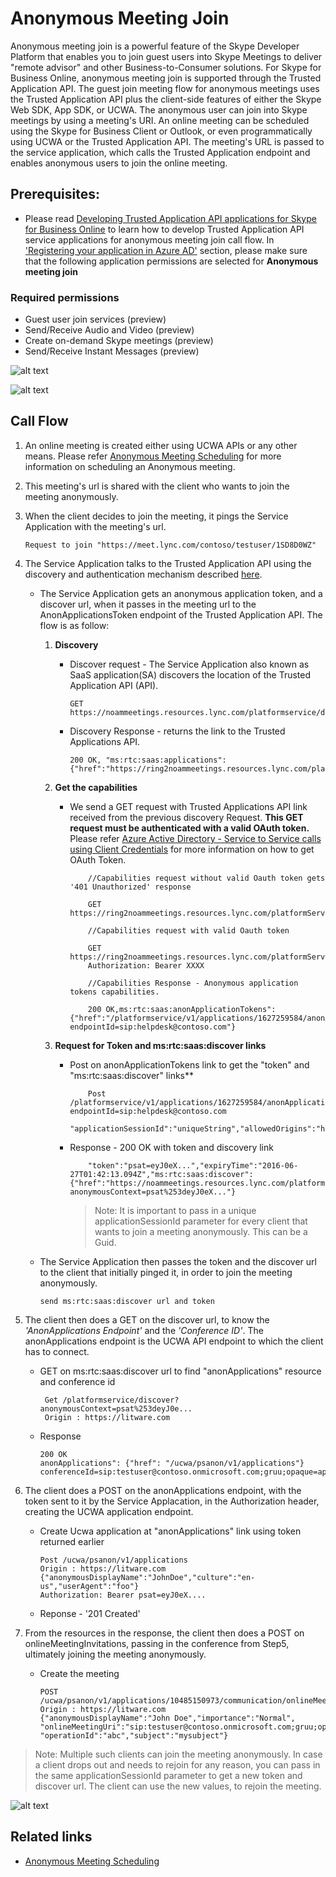 # Anonymous Meeting Join

Anonymous meeting join is a powerful feature of the Skype Developer Platform that enables you to join guest users into Skype Meetings to deliver "remote advisor" and other Business-to-Consumer solutions.  For Skype for Business Online, anonymous meeting join is supported through the Trusted Application API.  The guest join meeting flow for anonymous meetings uses the Trusted Application API plus the client-side features of either the Skype Web SDK, App SDK, or UCWA.
The anonymous user can join into Skype meetings by using a meeting's URI.
An online meeting can be scheduled using the Skype for Business Client or Outlook, or even programmatically using UCWA or the Trusted Application API.  The meeting's URL is passed to the service application, which calls the Trusted Application endpoint and enables anonymous users to join the online meeting.

## Prerequisites:
- Please read [Developing Trusted Application API applications for Skype for Business Online](./DevelopingApplicationsforSFBOnline.md) to learn how to develop Trusted Application API service applications for anonymous meeting join call flow.
In ['Registering your application in Azure AD'](./RegistrationInAzureActiveDirectory.md) section, please make sure that the following application permissions are selected for **Anonymous meeting join** 

### Required permissions
- Guest user join services (preview)
- Send/Receive Audio and Video (preview)
- Create on-demand Skype meetings (preview)
- Send/Receive Instant Messages (preview)

![alt text](./images/GuestMeetingJoinTenantConsent.png "image") 

![alt text](./images/RegistrationForGuestMeetingJoin.png "image")

## Call Flow

1. An online meeting is created either using UCWA APIs or any other means. Please refer [Anonymous Meeting Scheduling](./AnonymousMeetingSchedule.md) for more information on scheduling an Anonymous meeting.

2. This meeting's url is shared with the client who wants to join the meeting anonymously.

3. When the client decides to join the meeting, it pings the Service Application with the meeting's url.
    ```
    Request to join "https://meet.lync.com/contoso/testuser/1SD8D0WZ"
    ```

4. The Service Application talks to the Trusted Application API using the discovery and authentication mechanism described [here](./MessagingCallFlow.md).
    
    - The Service Application gets an anonymous application token, and a discover url, when it passes in the meeting url to the AnonApplicationsToken endpoint of the Trusted Application API. The flow is as follow:
    
        1. **Discovery**
            - Discover request - The Service Application also known as SaaS application(SA) discovers the location of the Trusted Application API (API).

                 ```
                GET https://noammeetings.resources.lync.com/platformservice/discover
                ```
            - Discovery Response - returns the link to the Trusted Applications API.
                ```
                200 OK, "ms:rtc:saas:applications":{"href":"https://ring2noammeetings.resources.lync.com/platformService/v1/applications"}
                ```
        2. **Get the capabilities**
       
            - We send a GET request with Trusted Applications API link received from the previous discovery Request. **This GET request must be authenticated with a valid OAuth token.** Please refer [Azure Active Directory - Service to Service calls using Client Credentials](./AADS2S.md) for more information on how to get OAuth Token.
                
                ```
                    //Capabilities request without valid Oauth token gets '401 Unauthorized' response
            
                    GET https://ring2noammeetings.resources.lync.com/platformService/v1/applications

                    //Capabilities request with valid Oauth token
            
                    GET https://ring2noammeetings.resources.lync.com/platformService/v1/applications
                    Authorization: Bearer XXXX

                    //Capabilities Response - Anonymous application tokens capabilities.

                    200 OK,ms:rtc:saas:anonApplicationTokens":{"href":"/platformservice/v1/applications/1627259584/anonApplicationTokens?endpointId=sip:helpdesk@contoso.com"}
                ```
        3. **Request for Token and ms:rtc:saas:discover links**
        
            - Post on anonApplicationTokens link to get the "token" and "ms:rtc:saas:discover" links**
                
                ```
                    Post /platformservice/v1/applications/1627259584/anonApplicationTokens?endpointId=sip:helpdesk@contoso.com
                    "applicationSessionId":"uniqueString","allowedOrigins":"https://contoso.com;https://litware.com","meetingUrl":"https://meet.lync.com/contoso/testuser/1SD8D0WZ"
                ```
            - Response - 200 OK with token and discovery link
                ```
                    "token":"psat=eyJ0eX...","expiryTime":"2016-06-27T01:42:13.094Z","ms:rtc:saas:discover":{"href":"https://noammeetings.resources.lync.com/platformService/discover?anonymousContext=psat%253deyJ0eX..."}
                ```
                > Note: It is important to pass in a unique applicationSessionId parameter for every client that wants to join a meeting anonymously. This can be a Guid. 
   
    - The Service Application then passes the token and the discover url to the client that initially pinged it, in order to join the meeting anonymously.
        ```
        send ms:rtc:saas:discover url and token
        ```

5. The client then does a GET on the discover url, to know the _'AnonApplications Endpoint'_ and the _'Conference ID'_. The anonApplications endpoint is the UCWA API endpoint to which the client has to connect.
    
    - GET on ms:rtc:saas:discover url to find "anonApplications" resource and conference id
        ```
         Get /platformservice/discover?anonymousContext=psat%253deyJ0e...
         Origin : https://litware.com
        ```
    - Response
        ```
        200 OK
        anonApplications": {"href": "/ucwa/psanon/v1/applications"}
        conferenceId=sip:testuser@contoso.onmicrosoft.com;gruu;opaque=app:conf:focus:id:1SD8D0WZ
        ```

6. The client does a POST on the anonApplications endpoint, with the token sent to it by the Service Applacation, in the Authorization header, creating the UCWA application endpoint.
    - Create Ucwa application at "anonApplications"  link using token returned earlier
        ```
        Post /ucwa/psanon/v1/applications
        Origin : https://litware.com {"anonymousDisplayName":"JohnDoe","culture":"en-us","userAgent":"foo"}
        Authorization: Bearer psat=eyJ0eX....
        ```
    - Reponse - '201 Created'

7. From the resources in the response, the client then does a POST on onlineMeetingInvitations, passing in the conference from Step5, ultimately joining the meeting anonymously.
    - Create the meeting
        ```
        POST /ucwa/psanon/v1/applications/10485150973/communication/onlineMeetingInvitations
        Origin : https://litware.com
        {"anonymousDisplayName":"John Doe","importance":"Normal",
        "onlineMeetingUri":"sip:testuser@contoso.onmicrosoft.com;gruu;opaque=app:conf:focus:id:1SD8D0WZ",
        "operationId":"abc","subject":"mysubject"}   
        ```
> Note: Multiple such clients can join the meeting anonymously. In case a client drops out and needs to rejoin for any reason, you can pass in the same applicationSessionId parameter to get a new token and discover url. The client can use the new values, to rejoin the meeting.

![alt text](./images/CallFlowAnonMeetingJoin.jpg "image")

## Related links
- [Anonymous Meeting Scheduling](./AnonymousMeetingSchedule.md)

